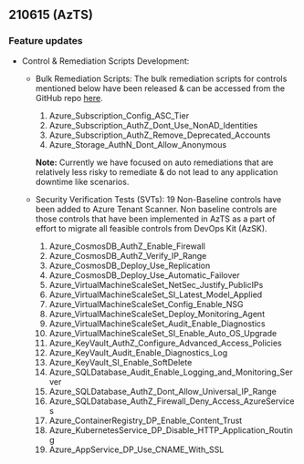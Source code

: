 ## 210615 (AzTS)

### Feature updates

* Control & Remediation Scripts Development:
    * Bulk Remediation Scripts:
    The bulk remediation scripts for controls mentioned below have been released & can be accessed from the GitHub repo [here](https://github.com/azsk/AzTS-docs/tree/main/Scripts/RemediationScripts).
        1. Azure_Subscription_Config_ASC_Tier
        2. Azure_Subscription_AuthZ_Dont_Use_NonAD_Identities
        3. Azure_Subscription_AuthZ_Remove_Deprecated_Accounts
        4. Azure_Storage_AuthN_Dont_Allow_Anonymous

        **Note:** Currently we have focused on auto remediations that are relatively less risky to remediate & do not lead to any 
    application downtime like scenarios. 


    * Security Verification Tests (SVTs):
    19 Non-Baseline controls have been added to Azure Tenant Scanner. Non baseline controls are those controls that have been implemented in AzTS as a part of effort to migrate all feasible controls from DevOps Kit (AzSK). 
        1. Azure_CosmosDB_AuthZ_Enable_Firewall
        2. Azure_CosmosDB_AuthZ_Verify_IP_Range
        3. Azure_CosmosDB_Deploy_Use_Replication
        4. Azure_CosmosDB_Deploy_Use_Automatic_Failover
        5. Azure_VirtualMachineScaleSet_NetSec_Justify_PublicIPs
        6. Azure_VirtualMachineScaleSet_SI_Latest_Model_Applied
        7. Azure_VirtualMachineScaleSet_Config_Enable_NSG
        8. Azure_VirtualMachineScaleSet_Deploy_Monitoring_Agent
        9. Azure_VirtualMachineScaleSet_Audit_Enable_Diagnostics
        10. Azure_VirtualMachineScaleSet_SI_Enable_Auto_OS_Upgrade
        11. Azure_KeyVault_AuthZ_Configure_Advanced_Access_Policies
        12. Azure_KeyVault_Audit_Enable_Diagnostics_Log
        13. Azure_KeyVault_SI_Enable_SoftDelete
        14. Azure_SQLDatabase_Audit_Enable_Logging_and_Monitoring_Server
        15. Azure_SQLDatabase_AuthZ_Dont_Allow_Universal_IP_Range
        16. Azure_SQLDatabase_AuthZ_Firewall_Deny_Access_AzureServices
        17. Azure_ContainerRegistry_DP_Enable_Content_Trust
        18. Azure_KubernetesService_DP_Disable_HTTP_Application_Routing
        19. Azure_AppService_DP_Use_CNAME_With_SSL

